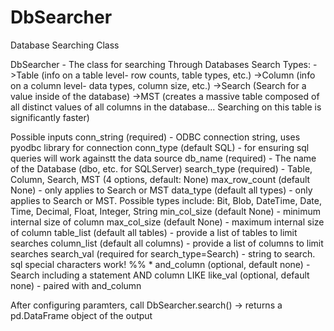 # DbSearcher
Database Searching Class

DbSearcher - The class for searching Through Databases
        Search Types: ->Table (info on a table level- row counts, table types, etc.)
                      ->Column (info on a column level- data types, column size, etc.)
                      ->Search (Search for a value inside of the database)
                      ->MST (creates a massive table composed of all distinct values of all columns in the database...
                             Searching on this table is significantly faster)
                             
Possible inputs
            conn_string (required) - ODBC connection string, uses pyodbc library for connection
            conn_type (default SQL) - for ensuring sql queries will work againstt the data source
            db_name  (required) - The name of the Database (dbo, etc. for SQLServer)
            search_type (required) - Table, Column, Search, MST (4 options, default: None)
            max_row_count (default None) - only applies to Search or MST
            data_type (default all types) - only applies to Search or MST. Possible types include: Bit, Blob, DateTime, Date, Time, Decimal, Float, Integer, String
            min_col_size (default None) - minimum internal size of column
            max_col_size (default None) - maximum internal size of column 
            table_list (default all tables) - provide a list of tables to limit searches
            column_list (default all columns) - provide a list of columns to limit searches
            search_val (required for search_type=Search) - string to search. sql special characters work! %% *
            and_column (optional, default none) - Search including a statement AND column LIKE
            like_val (optional, default none) - paired with and_column  
            
After configuring paramters, call DbSearcher.search()
            -> returns a pd.DataFrame object of the output
